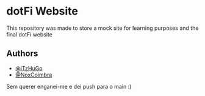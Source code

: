# dotFi Website

This repository was made to store a mock site for learning purposes and the final dotFi website

## Authors

- [@iTzHuGo](https://www.github.com/iTzHuGo)
- [@NoxCoimbra](https://www.github.com/NoxCoimbra)

Sem querer enganei-me e dei push para o main :)
